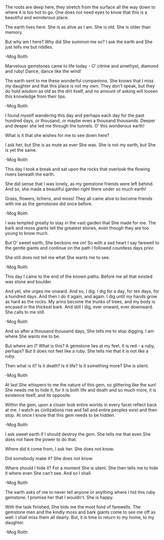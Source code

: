 The roots are deep here, they
stretch from the surface all the way
down to where it is too hot to go.
One does not need eyes to know
that this is a beautiful and
wonderous place.

The earth lives here. She is as alive
as I am. She is old. She is older
than memory.

But why am I here? Why did She
summon me so? I ask the earth
and She just tells me but riddles.

-Mog Roith









Marvelous gemstones came to
life today - O' citrine and
amethyst, diamond and ruby!
Dance, dance like the wind!

The earth sent to me these
wonderful companions. She knows
that I miss my daughter and
that this place is not my own.
They don't speak, but they do
hold wisdom as old as the dirt
itself, and no amount of asking
will loosen this knowledge from
their lips.

-Mog Roith









I found myself wandering this day
and perhaps each day for the
past hundred days, or thousand, or
maybe even a thousand thousands.
Deeper and deeper she led
me through the tunnels. O' this
wonderous earth!

What is it that she wishes for me
to see down here?

I ask her, but She is as mute as
ever She was. She is not my earth,
but She is yet the same.

-Mog Roith










This day I took a break and sat
upon the rocks that overlook the
flowing rivers beneath the earth.

She did sense that I was lonely, as
my gemstone friends were left
behind. And so, she made a
beautiful garden right there under
so much earth!

Grass, flowers, lichens, and moss!
They all came alive to become
friends with me as the gemstones
did once before.

-Mog Roith









I was tempted greatly to stay in the
vast garden that She made for me.
The bark and moss giants tell the
greatest stories, even though they
are too young to know much.

But O' sweet earth, She beckons
me on! So with a sad heart I say
farewell to the gentle giants and
continue on the path I followed
countless days prior.

She still does not tell me what She
wants me to see.

-Mog Roith









This day I came to the end of the
known paths. Before me all that
existed was stone and boulder.

And yet, she urges me onward. And
so, I dig. I dig for a day, for ten
days, for a hundred days. And then
I do it again, and again. I dig until
my hands grow as hard as the
rocks. My arms become the trunks
of trees, and my body is encased
in the thickest bark. And still
I dig, ever onward, ever downward.
She calls to me still.

-Mog Roith









And so after a thousand thousand
days, She tells me to stop digging.
I am where She wants me to be.

But where am I? What is this?
A gemstone lies at my feet.
It is red - a ruby, perhaps? But
it does not feel like a ruby. She
tells me that it is not like a ruby.

Then what is it?
Is it death? Is it life?
Is it something more?
She is silent.

-Mog Roith









At last She whispers to me the
nature of this gem, so glittering
like the sun! She needs me to
hide it, for it is both life and
death and so much more, it is
existence itself, and its opposite.

Within the gem, upon a closer look
entire worlds in every facet
reflect back at me. I watch
as civilizations rise and fall
and entire peoples exist and
then stop. At once I know that
this gem needs to be hidden.

-Mog Roith









I ask sweet earth if I should destroy
the gem. She tells me that even She
does not have the power to do that.

Where did it come from, I ask her.
She does not know.

Did somebody make it?
She does not know.

Where should I hide it? For a moment
She is silent. She then tells me to
hide it where even She can't see.
And so I shall.

-Mog Roith









The earth asks of me to never tell
anyone or anything where I hid
this ruby gemstone. I promise
her that I wouldn't. She is happy.

With the task finished, She bids
me the most fond of farewells.
The gemstone men and the
kindly moss and bark giants
come to see me off as well. I shall
miss them all dearly. But, it is time
to return to my home, to my
daughter.


-Mog Roith
